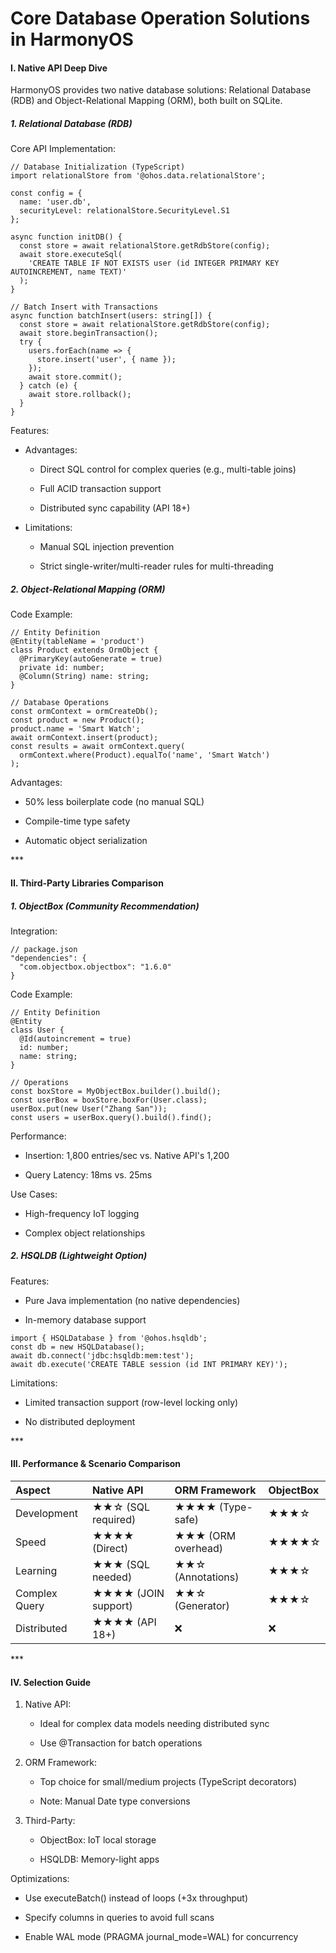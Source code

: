 # Core Database Operation Solutions in HarmonyOS

#### I. Native API Deep Dive

HarmonyOS provides two native database solutions: ​Relational Database (RDB)​​ and ​Object-Relational Mapping (ORM)​, both built on SQLite.

##### 1. Relational Database (RDB)

​Core API Implementation:

```
// Database Initialization (TypeScript)  
import relationalStore from '@ohos.data.relationalStore';  
  
const config = {  
  name: 'user.db',  
  securityLevel: relationalStore.SecurityLevel.S1  
};  
  
async function initDB() {  
  const store = await relationalStore.getRdbStore(config);  
  await store.executeSql(  
    'CREATE TABLE IF NOT EXISTS user (id INTEGER PRIMARY KEY AUTOINCREMENT, name TEXT)'  
  );  
}  
  
// Batch Insert with Transactions  
async function batchInsert(users: string[]) {  
  const store = await relationalStore.getRdbStore(config);  
  await store.beginTransaction();  
  try {  
    users.forEach(name => {  
      store.insert('user', { name });  
    });  
    await store.commit();  
  } catch (e) {  
    await store.rollback();  
  }  
}  
```

​Features:

* ​Advantages:

  * Direct SQL control for complex queries (e.g., multi-table joins)

  * Full ACID transaction support

  * Distributed sync capability (API 18+)

* ​Limitations:

  * Manual SQL injection prevention

  * Strict single-writer/multi-reader rules for multi-threading

##### 2. Object-Relational Mapping (ORM)

​Code Example:

```
// Entity Definition  
@Entity(tableName = 'product')  
class Product extends OrmObject {  
  @PrimaryKey(autoGenerate = true)  
  private id: number;  
  @Column(String) name: string;  
}  
  
// Database Operations  
const ormContext = ormCreateDb();  
const product = new Product();  
product.name = 'Smart Watch';  
await ormContext.insert(product);  
const results = await ormContext.query(  
  ormContext.where(Product).equalTo('name', 'Smart Watch')  
);  
```

​Advantages:

* 50% less boilerplate code (no manual SQL)

* Compile-time type safety

* Automatic object serialization

​**​*

#### II. Third-Party Libraries Comparison

##### 1. ObjectBox (Community Recommendation)

​Integration:

```
// package.json  
"dependencies": {  
  "com.objectbox.objectbox": "1.6.0"  
}  
```

​Code Example:

```
// Entity Definition  
@Entity  
class User {  
  @Id(autoincrement = true)  
  id: number;  
  name: string;  
}  
  
// Operations  
const boxStore = MyObjectBox.builder().build();  
const userBox = boxStore.boxFor(User.class);  
userBox.put(new User("Zhang San"));  
const users = userBox.query().build().find();  
```

​Performance:

* Insertion: 1,800 entries/sec vs. Native API's 1,200

* Query Latency: 18ms vs. 25ms

​Use Cases:

* High-frequency IoT logging

* Complex object relationships

##### 2. HSQLDB (Lightweight Option)

​Features:

* Pure Java implementation (no native dependencies)

* In-memory database support

```
import { HSQLDatabase } from '@ohos.hsqldb';  
const db = new HSQLDatabase();  
await db.connect('jdbc:hsqldb:mem:test');  
await db.execute('CREATE TABLE session (id INT PRIMARY KEY)');  
```

​Limitations:

* Limited transaction support (row-level locking only)

* No distributed deployment

​**​*

#### III. Performance & Scenario Comparison

| Aspect        | Native API          | ORM Framework      | ObjectBox |
| :------------ | :------------------ | :----------------- | :-------- |
| Development   | ★★☆ (SQL required)  | ★★★★ (Type-safe)   | ★★★☆      |
| Speed         | ★★★★ (Direct)       | ★★★ (ORM overhead) | ★★★★☆     |
| Learning      | ★★★ (SQL needed)    | ★★☆ (Annotations)  | ★★★☆      |
| Complex Query | ★★★★ (JOIN support) | ★★☆ (Generator)    | ★★★☆      |
| Distributed   | ★★★★ (API 18+)      | ❌                  | ❌         |

​**​*

#### IV. Selection Guide

1. ​Native API:

   * Ideal for complex data models needing distributed sync

   * Use @Transaction for batch operations

2. ​ORM Framework:

   * Top choice for small/medium projects (TypeScript decorators)

   * Note: Manual Date type conversions

3. ​Third-Party:

   * ​ObjectBox: IoT local storage

   * ​HSQLDB: Memory-light apps

​Optimizations:

* Use executeBatch() instead of loops (+3x throughput)

* Specify columns in queries to avoid full scans

* Enable WAL mode (PRAGMA journal_mode=WAL) for concurrency

